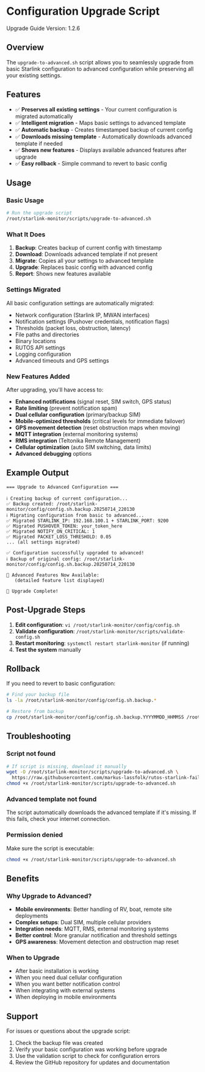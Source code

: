 # Configuration Upgrade Script

Upgrade Guide Version: 1.2.6

## Overview

The `upgrade-to-advanced.sh` script allows you to seamlessly upgrade from basic Starlink configuration to advanced
configuration while preserving all your existing settings.

## Features

- ✅ **Preserves all existing settings** - Your current configuration is migrated automatically
- ✅ **Intelligent migration** - Maps basic settings to advanced template
- ✅ **Automatic backup** - Creates timestamped backup of current config
- ✅ **Downloads missing template** - Automatically downloads advanced template if needed
- ✅ **Shows new features** - Displays available advanced features after upgrade
- ✅ **Easy rollback** - Simple command to revert to basic config

## Usage

### Basic Usage

```bash
# Run the upgrade script
/root/starlink-monitor/scripts/upgrade-to-advanced.sh
```

### What It Does

1. **Backup**: Creates backup of current config with timestamp
2. **Download**: Downloads advanced template if not present
3. **Migrate**: Copies all your settings to advanced template
4. **Upgrade**: Replaces basic config with advanced config
5. **Report**: Shows new features available

### Settings Migrated

All basic configuration settings are automatically migrated:

- Network configuration (Starlink IP, MWAN interfaces)
- Notification settings (Pushover credentials, notification flags)
- Thresholds (packet loss, obstruction, latency)
- File paths and directories
- Binary locations
- RUTOS API settings
- Logging configuration
- Advanced timeouts and GPS settings

### New Features Added

After upgrading, you'll have access to:

- **Enhanced notifications** (signal reset, SIM switch, GPS status)
- **Rate limiting** (prevent notification spam)
- **Dual cellular configuration** (primary/backup SIM)
- **Mobile-optimized thresholds** (critical levels for immediate failover)
- **GPS movement detection** (reset obstruction maps when moving)
- **MQTT integration** (external monitoring systems)
- **RMS integration** (Teltonika Remote Management)
- **Cellular optimization** (auto SIM switching, data limits)
- **Advanced debugging** options

## Example Output

```text
=== Upgrade to Advanced Configuration ===

ℹ Creating backup of current configuration...
✅ Backup created: /root/starlink-monitor/config/config.sh.backup.20250714_220130
ℹ Migrating configuration from basic to advanced...
✅ Migrated STARLINK_IP: 192.168.100.1 + STARLINK_PORT: 9200
✅ Migrated PUSHOVER_TOKEN: your_token_here
✅ Migrated NOTIFY_ON_CRITICAL: 1
✅ Migrated PACKET_LOSS_THRESHOLD: 0.05
... (all settings migrated)

✅ Configuration successfully upgraded to advanced!
ℹ Backup of original config: /root/starlink-monitor/config/config.sh.backup.20250714_220130

🚀 Advanced Features Now Available:
   (detailed feature list displayed)

🎉 Upgrade Complete!
```

## Post-Upgrade Steps

1. **Edit configuration**: `vi /root/starlink-monitor/config/config.sh`
2. **Validate configuration**: `/root/starlink-monitor/scripts/validate-config.sh`
3. **Restart monitoring**: `systemctl restart starlink-monitor` (if running)
4. **Test the system** manually

## Rollback

If you need to revert to basic configuration:

```bash
# Find your backup file
ls -la /root/starlink-monitor/config/config.sh.backup.*

# Restore from backup
cp /root/starlink-monitor/config/config.sh.backup.YYYYMMDD_HHMMSS /root/starlink-monitor/config/config.sh
```

## Troubleshooting

### Script not found

```bash
# If script is missing, download it manually
wget -O /root/starlink-monitor/scripts/upgrade-to-advanced.sh \
  https://raw.githubusercontent.com/markus-lassfolk/rutos-starlink-failover/feature/testing-improvements/scripts/upgrade-to-advanced.sh
chmod +x /root/starlink-monitor/scripts/upgrade-to-advanced.sh
```

### Advanced template not found

The script automatically downloads the advanced template if it's missing. If this fails, check your internet connection.

### Permission denied

Make sure the script is executable:

```bash
chmod +x /root/starlink-monitor/scripts/upgrade-to-advanced.sh
```

## Benefits

### Why Upgrade to Advanced?

- **Mobile environments**: Better handling of RV, boat, remote site deployments
- **Complex setups**: Dual SIM, multiple cellular providers
- **Integration needs**: MQTT, RMS, external monitoring systems
- **Better control**: More granular notification and threshold settings
- **GPS awareness**: Movement detection and obstruction map reset

### When to Upgrade

- After basic installation is working
- When you need dual cellular configuration
- When you want better notification control
- When integrating with external systems
- When deploying in mobile environments

## Support

For issues or questions about the upgrade script:

1. Check the backup file was created
2. Verify your basic configuration was working before upgrade
3. Use the validation script to check for configuration errors
4. Review the GitHub repository for updates and documentation
